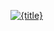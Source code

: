 <a 
    href="#" 
    data-fullsize="/photos/{fullsize}" 
    data-caption="{title}"
    data-photopage="/photos/{page}"
    >
    <img 
        src="/photos/{thumbnail}" 
        alt="{title}" 
        class="thumbnail" />
</a>